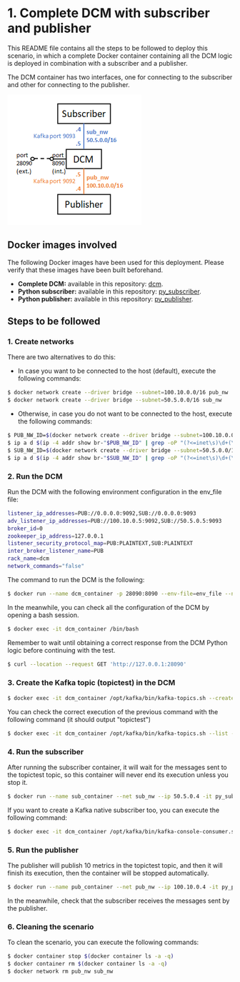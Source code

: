 # 1. Complete DCM with subscriber and publisher

This README file contains all the steps to be followed to deploy this scenario, in which a complete Docker container containing all the DCM logic is deployed in combination with a subscriber and a publisher.

The DCM container has two interfaces, one for connecting to the subscriber and other for connecting to the publisher.

![Architecture](img/monitoring_architecture_1.png)

## Docker images involved

The following Docker images have been used for this deployment. Please verify that these images have been built beforehand.

* **Complete DCM:** available in this repository: [dcm](../../docker_images/full_components/dcm).
* **Python subscriber:** available in this repository: [py_subscriber](../../docker_images/separated_components/py_subscriber).
* **Python publisher:** available in this repository: [py_publisher](../../docker_images/separated_components/py_publisher).

## Steps to be followed

### 1. Create networks

There are two alternatives to do this:

* In case you want to be connected to the host (default), execute the following commands:

```sh
$ docker network create --driver bridge --subnet=100.10.0.0/16 pub_nw
$ docker network create --driver bridge --subnet=50.5.0.0/16 sub_nw
```

* Otherwise, in case you do not want to be connected to the host, execute the following commands:

```sh
$ PUB_NW_ID=$(docker network create --driver bridge --subnet=100.10.0.0/16 pub_nw | sed -e "s/^\(.\{12\}\).*/\1/")
$ ip a d $(ip -4 addr show br-"$PUB_NW_ID" | grep -oP "(?<=inet\s)\d+(\.\d+){3}/\\d+") dev br-"$PUB_NW_ID"
$ SUB_NW_ID=$(docker network create --driver bridge --subnet=50.5.0.0/16 sub_nw | sed -e "s/^\(.\{12\}\).*/\1/")
$ ip a d $(ip -4 addr show br-"$SUB_NW_ID" | grep -oP "(?<=inet\s)\d+(\.\d+){3}/\\d+") dev br-"$SUB_NW_ID"
```

### 2. Run the DCM

Run the DCM with the following environment configuration in the env_file file:

```sh
listener_ip_addresses=PUB://0.0.0.0:9092,SUB://0.0.0.0:9093
adv_listener_ip_addresses=PUB://100.10.0.5:9092,SUB://50.5.0.5:9093
broker_id=0
zookeeper_ip_address=127.0.0.1
listener_security_protocol_map=PUB:PLAINTEXT,SUB:PLAINTEXT
inter_broker_listener_name=PUB
rack_name=dcm
network_commands="false"
```

The command to run the DCM is the following:

```sh
$ docker run --name dcm_container -p 28090:8090 --env-file=env_file --net pub_nw --ip 100.10.0.5 -d dcm; docker network connect --ip 50.5.0.5 sub_nw dcm_container
```

In the meanwhile, you can check all the configuration of the DCM by opening a bash session.

```sh
$ docker exec -it dcm_container /bin/bash
```

Remember to wait until obtaining a correct response from the DCM Python logic before continuing with the test.

```sh
$ curl --location --request GET 'http://127.0.0.1:28090'
```

### 3. Create the Kafka topic (topictest) in the DCM

```sh
$ docker exec -it dcm_container /opt/kafka/bin/kafka-topics.sh --create --replication-factor 1 --zookeeper 127.0.0.1:2181 --topic topictest --partitions 1
```

You can check the correct execution of the previous command with the following command (it should output "topictest")

```sh
$ docker exec -it dcm_container /opt/kafka/bin/kafka-topics.sh --list --zookeeper 127.0.0.1:2181
```

### 4. Run the subscriber

After running the subscriber container, it will wait for the messages sent to the topictest topic, so this container will never end its execution unless you stop it.

```sh
$ docker run --name sub_container --net sub_nw --ip 50.5.0.4 -it py_subscriber python3 subscriber.py 50.5.0.5:9093 topictest
```

If you want to create a Kafka native subscriber too, you can execute the following command:

```sh
$ docker exec -it dcm_container /opt/kafka/bin/kafka-console-consumer.sh --bootstrap-server 127.0.0.1:9092 --topic topictest --from-beginning
```

### 5. Run the publisher

The publisher will publish 10 metrics in the topictest topic, and then it will finish its execution, then the container will be stopped automatically.

```sh
$ docker run --name pub_container --net pub_nw --ip 100.10.0.4 -it py_publisher python3 publisher.py 100.10.0.5:9092 topictest 10
```

In the meanwhile, check that the subscriber receives the messages sent by the publisher.

### 6. Cleaning the scenario

To clean the scenario, you can execute the following commands:

```sh
$ docker container stop $(docker container ls -a -q)
$ docker container rm $(docker container ls -a -q)
$ docker network rm pub_nw sub_nw
```

